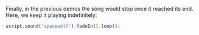 Finally, in the previous demos the song would stop once it reached its end. Here, we keep it playing indefinitely:

```js
script.sound('spacewolf').fadeIn().loop();
```

